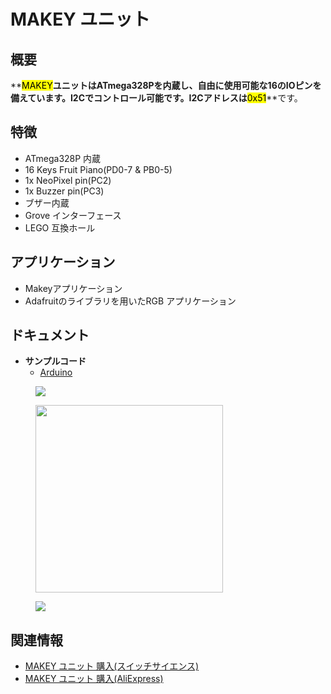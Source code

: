 # MAKEY ユニット



## 概要

**<mark>MAKEY</mark>**ユニットはATmega328Pを内蔵し、自由に使用可能な16のIOピンを備えています。I2Cでコントロール可能です。I2Cアドレスは**<mark>0x51</mark>**です。

## 特徴

- ATmega328P 内蔵
- 16 Keys Fruit Piano(PD0-7 & PB0-5)
- 1x NeoPixel pin(PC2)
- 1x Buzzer pin(PC3)
- ブザー内蔵
- Grove インターフェース
- LEGO 互換ホール

## アプリケーション

- Makeyアプリケーション
- Adafruitのライブラリを用いたRGB アプリケーション

## ドキュメント

- **サンプルコード**
  - [Arduino](https://github.com/m5stack/M5Stack/tree/master/examples/Unit/Makey)

<figure>
    <img src="assets/img/product_pics/units/M5GO_Unit_makey.png">
</figure>

<figure>
    <img src="assets/img/product_pics/units/M5GO_Unit_makey_interface.png" height="300" width="300">
</figure>

<figure>
    <img src="assets/img/product_pics/units/unit_makey_application.png">
</figure>

## 関連情報

- [MAKEY ユニット 購入(スイッチサイエンス)](https://www.switch-science.com/catalog/4052/)
- [MAKEY ユニット 購入(AliExpress)](https://www.aliexpress.com/store/product/M5Stack-Makey-MEGA328P-16Key-Paino-ESP32-i2C/3226069_32924883456.html)